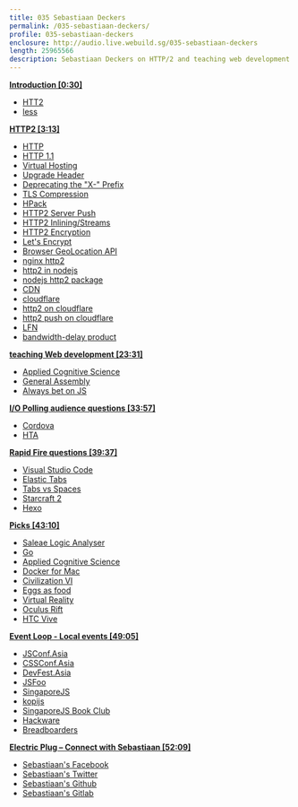 ```yaml
---
title: 035 Sebastiaan Deckers
permalink: /035-sebastiaan-deckers/
profile: 035-sebastiaan-deckers
enclosure: http://audio.live.webuild.sg/035-sebastiaan-deckers
length: 25965566
description: Sebastiaan Deckers on HTTP/2 and teaching web development.
---
```


**[Introduction [0:30]](#t=0:30)**

- [HTT2](https://en.wikipedia.org/wiki/HTTP/2)
- [less](http://lesscss.org/)

**[HTTP2 [3:13]](#t=3:13)**

- [HTTP](https://www.w3.org/Protocols/)
- [HTTP 1.1](http://www8.org/w8-papers/5c-protocols/key/key.html)
- [Virtual Hosting](https://httpd.apache.org/docs/2.0/vhosts/name-based.html)
- [Upgrade Header](https://developer.mozilla.org/en-US/docs/Web/HTTP/Protocol_upgrade_mechanism)
- [Deprecating the "X-" Prefix](https://tools.ietf.org/html/rfc6648)
- [TLS Compression](https://www.ietf.org/rfc/rfc3749.txt)
- [HPack](https://http2.github.io/http2-spec/compression.html)
- [HTTP2 Server Push](https://en.wikipedia.org/wiki/HTTP/2_Server_Push)
- [HTTP2 Inlining/Streams](https://http2.github.io/http2-spec/#StreamsLayer)
- [HTTP2 Encryption](https://en.wikipedia.org/wiki/HTTP/2#Encryption)
- [Let's Encrypt](https://letsencrypt.org/)
- [Browser GeoLocation API](https://developer.mozilla.org/en-US/docs/Web/API/Geolocation/Using_geolocation)
- [nginx http2](https://www.nginx.com/blog/http2-module-nginx/)
- [http2 in nodejs](https://github.com/nodejs/NG/issues/8)
- [nodejs http2 package](https://github.com/molnarg/node-http2)
- [CDN](https://en.wikipedia.org/wiki/Content_delivery_network)
- [cloudflare](http://cloudflare.com/)
- [http2 on cloudflare](https://www.cloudflare.com/http2/)
- [http2 push on cloudflare](https://blog.cloudflare.com/announcing-support-for-http-2-server-push-2/)
- [LFN](https://scrutin.wordpress.com/2007/04/30/elephants-on-the-network-lfns-long-fat-networks-bandwidth-versus-latency/)
- [bandwidth-delay product](https://en.wikipedia.org/wiki/Bandwidth-delay_product)

**[teaching Web development [23:31]](#t=23:31)**

- [Applied Cognitive Science](http://www.appliedcognitivescience.com/)
- [General Assembly](https://generalassemb.ly/)
- [Always bet on JS](http://www.slideshare.net/BrendanEich/capitol-js)

**[I/O Polling audience questions [33:57]](#t=33:57)**

- [Cordova](https://cordova.apache.org/)
- [HTA](https://en.wikipedia.org/wiki/HTML_Application)

**[Rapid Fire questions [39:37]](#t=39:37)**

- [Visual Studio Code](https://code.visualstudio.com/)
- [Elastic Tabs](http://nickgravgaard.com/elastic-tabstops/)
- [Tabs vs Spaces](https://medium.com/@hoffa/400-000-github-repositories-1-billion-files-14-terabytes-of-code-spaces-or-tabs-7cfe0b5dd7fd#.1nl17d6bs)
- [Starcraft 2](http://us.battle.net/sc2/en/)
- [Hexo](https://hexo.io/)

**[Picks [43:10]](#t=43:10)**

- [Saleae Logic Analyser](https://www.saleae.com/)
- [Go](https://golang.org)
- [Applied Cognitive Science](http://www.appliedcognitivescience.com/)
- [Docker for Mac](https://docs.docker.com/engine/installation/mac/)
- [Civilization VI](https://civilization.com/)
- [Eggs as food](https://en.wikipedia.org/wiki/Egg_as_food)
- [Virtual Reality](https://en.wikipedia.org/wiki/Virtual_reality)
- [Oculus Rift](https://www3.oculus.com/en-us/rift/)
- [HTC Vive](https://www.vive.com/us/)

**[Event Loop - Local events [49:05]](#t=49:05)**

- [JSConf.Asia](http://jsconf.asia/)
- [CSSConf.Asia](http://cssconf.asia/)
- [DevFest.Asia](https://devfest.asia/)
- [JSFoo](https://jsfoo.in/)
- [SingaporeJS](https://www.meetup.com/Singapore-JS/)
- [kopijs](https://kopijs.org/)
- [SingaporeJS Book Club](https://www.meetup.com/Singapore-JS/events/233684166/)
- [Hackware](https://www.meetup.com/hackware/)
- [Breadboarders](http://breadboarders.slack.com/)


**[Electric Plug  – Connect with Sebastiaan [52:09]](#t=52:09)**

- [Sebastiaan's Facebook](https://www.facebook.com/sebastiaan.deckers)
- [Sebastiaan's Twitter](https://www.twitter.com/cbas)
- [Sebastiaan's Github](https://github.com/cbas)
- [Sebastiaan's Gitlab](https://gitlab.com/u/sebdeckers)

